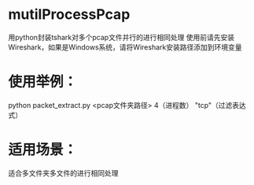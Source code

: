 # mutilProcessPcap
用python封装tshark对多个pcap文件并行的进行相同处理
使用前请先安装Wireshark，如果是Windows系统，请将Wireshark安装路径添加到环境变量
# 使用举例：
python packet_extract.py <pcap文件夹路径> 4（进程数） "tcp"（过滤表达式）
# 适用场景：
适合多文件夹多文件的进行相同处理
